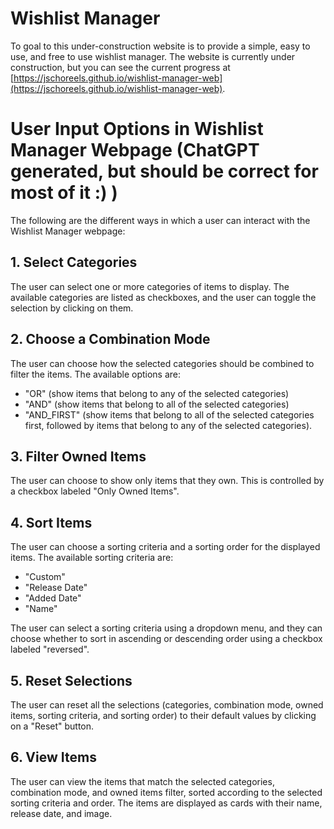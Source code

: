 # Wishlist Manager

To goal to this under-construction website is to provide a simple, easy to use, and free to use wishlist manager. The
website is currently under construction, but you can see the current progress
at [https://jschoreels.github.io/wishlist-manager-web](https://jschoreels.github.io/wishlist-manager-web).


# User Input Options in Wishlist Manager Webpage (ChatGPT generated, but should be correct for most of it :)  )

The following are the different ways in which a user can interact with the Wishlist Manager webpage:

## 1. Select Categories
The user can select one or more categories of items to display. The available categories are listed as checkboxes, and the user can toggle the selection by clicking on them.

## 2. Choose a Combination Mode
The user can choose how the selected categories should be combined to filter the items. The available options are:
- "OR" (show items that belong to any of the selected categories)
- "AND" (show items that belong to all of the selected categories)
- "AND_FIRST" (show items that belong to all of the selected categories first, followed by items that belong to any of the selected categories).

## 3. Filter Owned Items
The user can choose to show only items that they own. This is controlled by a checkbox labeled "Only Owned Items".

## 4. Sort Items
The user can choose a sorting criteria and a sorting order for the displayed items. The available sorting criteria are:
- "Custom"
- "Release Date"
- "Added Date"
- "Name"

The user can select a sorting criteria using a dropdown menu, and they can choose whether to sort in ascending or descending order using a checkbox labeled "reversed".

## 5. Reset Selections
The user can reset all the selections (categories, combination mode, owned items, sorting criteria, and sorting order) to their default values by clicking on a "Reset" button.

## 6. View Items
The user can view the items that match the selected categories, combination mode, and owned items filter, sorted according to the selected sorting criteria and order. The items are displayed as cards with their name, release date, and image.

